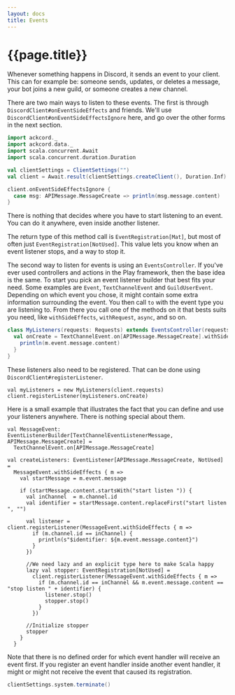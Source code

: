```yaml
---
layout: docs
title: Events
---
```


# {{page.title}}
Whenever something happens in Discord, it sends an event to your client. This 
can for example be: someone sends, updates, or deletes a message, your bot joins 
a new guild, or someone creates a new channel.

There are two main ways to listen to these events. The first is through 
`DiscordClient#onEventSideEffects` and friends. We'll use 
`DiscordClient#onEventSideEffectsIgnore` here, and go over the other forms in 
the next section.
```scala mdoc:invisible
import ackcord._
import ackcord.data._
import scala.concurrent.Await
import scala.concurrent.duration.Duration

val clientSettings = ClientSettings("")
val client = Await.result(clientSettings.createClient(), Duration.Inf)
```
```scala mdoc:silent
client.onEventSideEffectsIgnore {
  case msg: APIMessage.MessageCreate => println(msg.message.content)
}
```

There is nothing that decides where you have to start listening to an event. 
You can do it anywhere, even inside another listener.

The return type of this method call is `EventRegistration[Mat]`, but most of 
often just `EventRegistration[NotUsed]`. This value lets you know when an event 
listener stops, and a way to stop it.

The second way to listen for events is using an `EventsController`. If you've 
ever used controllers and actions in the Play framework, then the base idea is 
the same. To start you pick an event listener builder that best fits your need. 
Some examples are `Event`, `TextChannelEvent` and `GuildUserEvent`. Depending on 
which event you chose, it might contain some extra information surrounding the 
event. You then call `to` with the event type you are listening to. From there 
you call one of the methods on it that bests suits you need, 
like `withSideEffects`, `withRequest`, `async`, and so on.

```scala mdoc:silent
class MyListeners(requests: Requests) extends EventsController(requests) {
  val onCreate = TextChannelEvent.on[APIMessage.MessageCreate].withSideEffects { m =>
    println(m.event.message.content)
  }
}
```

These listeners also need to be registered. 
That can be done using `DiscordClient#registerListener`.

```mdoc:silent
val myListeners = new MyListeners(client.requests)
client.registerListener(myListeners.onCreate)
```

Here is a small example that illustrates the fact that you can define and use 
your listeners anywhere. There is nothing special about them.
```mdoc:silent
val MessageEvent: EventListenerBuilder[TextChannelEventListenerMessage, APIMessage.MessageCreate] =
  TextChannelEvent.on[APIMessage.MessageCreate]

val createListeners: EventListener[APIMessage.MessageCreate, NotUsed] =
  MessageEvent.withSideEffects { m =>
    val startMessage = m.event.message

    if (startMessage.content.startsWith("start listen ")) {
      val inChannel  = m.channel.id
      val identifier = startMessage.content.replaceFirst("start listen ", "")

      val listener = client.registerListener(MessageEvent.withSideEffects { m =>
        if (m.channel.id == inChannel) {
          println(s"$identifier: ${m.event.message.content}")
        }
      })

      //We need lazy and an explicit type here to make Scala happy
      lazy val stopper: EventRegistration[NotUsed] =
        client.registerListener(MessageEvent.withSideEffects { m =>
          if (m.channel.id == inChannel && m.event.message.content == "stop listen " + identifier) {
            listener.stop()
            stopper.stop()
          }
        })

      //Initialize stopper
      stopper
    }
  }
```

Note that there is no defined order for which event handler will receive an 
event first. If you register an event handler inside another event handler, it 
might or might not receive the event that caused its registration.

```scala mdoc:invisible
clientSettings.system.terminate()
```
